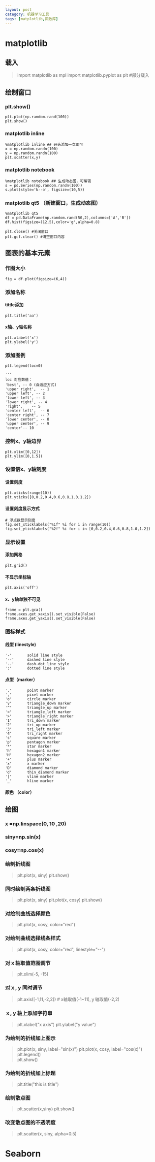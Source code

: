 ```yaml
---
layout: post
category: 机器学习工具
tags: [matplotlib,函数库]
--- 
```


matplotlib
==========


## 载入

> import matplotlib as mpl
  import matplotlib.pyplot as plt #部分载入

## 绘制窗口

### plt.show()

	plt.plot(np.random.rand(100))
	plt.show()

### matplotlib inline 

	%matplotlib inline ## 开头添加一次即可
	x = np.random.randn(100)
	y = np.random.randn(100)
	plt.scatter(x,y)

### matplotlib notebook

	%matplotlib notebook ## 生成动态图，可编辑
	s = pd.Series(np.random.randn(100))
	s.plot(style='k--o', figsize=(10,5))

### matplotlib qt5 （新建窗口，生成动态图）

	%matplotlib qt5
	df = pd.DataFrame(np.random.rand(50,2),columns=['A','B'])
	df.hist(figsize=(12,5),color='g',alpha=0.8)

	plt.close() #关闭窗口
	plt.gcf.clear() #清空窗口内容

## 图表的基本元素

### 作图大小

	fig = df.plot(figsize=(6,4)) 

### 添加名称

#### tittle添加

	plt.title('aa')

#### x轴、y轴名称

	plt.xlabel('x')
	plt.ylabel('y')

### 添加图例

	plt.legend(loc=0)

	'''
	loc 对应数值： 
	'best',	-- 0 (自适应方式)
	'upper right',	-- 1 
	'upper left', -- 2
	'lower left', -- 3
	'lower right', -- 4
	'right', 	-- 5
	'center left', 	-- 6
	'center right', -- 7
	'lower center', -- 8
	'upper center', -- 9
	'center'-- 10

### 控制x、y轴边界

	plt.xlim([0,12])
	plt.ylim([0,1.5])

### 设置信x、y轴刻度

#### 设置刻度

	plt.xticks(range(10))
	plt.yticks([0,0.2,0.4,0.6,0.8,1.0,1.2])

#### 设置刻度显示方式

	# 浮点数显示刻度
	fig.set_xticklabels("%1f" %i for i in range(10))
	fig.set_yticklabels("%2f" %i for i in [0,0.2,0.4,0.6,0.8,1.0,1.2])

### 显示设置

#### 添加网格

	plt.grid()

#### 不显示坐标轴

	plt.axis('off')

#### x、y轴单独不可见

	frame = plt.gca()
	frame.axes.get_xaxis().set_visible(False)
	frame.axes.get_yaxis().set_visible(False)

### 图标样式

#### 线型 (linestyle)

	'-'       solid line style
	'--'      dashed line style
	'-.'      dash-dot line style
	':'       dotted line style

#### 点型（marker）

	'.'       point marker
	','       pixel marker
	'o'       circle marker
	'v'       triangle_down marker
	'^'       triangle_up marker
	'<'       triangle_left marker
	'>'       triangle_right marker
	'1'       tri_down marker
	'2'       tri_up marker
	'3'       tri_left marker
	'4'       tri_right marker
	's'       square marker
	'p'       pentagon marker
	'*'       star marker
	'h'       hexagon1 marker
	'H'       hexagon2 marker
	'+'       plus marker
	'x'       x marker
	'D'       diamond marker
	'd'       thin_diamond marker
	'|'       vline marker
	'_'       hline marker

#### 颜色 （color）



## 绘图

### x =np.linspace(0, 10 ,20)

### siny=np.sin(x)

### cosy=np.cos(x)

### 绘制折线图

> plt.plot(x, siny)
  plt.show()

### 同时绘制两条折线图

> plt.plot(x, siny)
  plt.plot(x, cosy)
  plt.show()

### 对绘制曲线选择颜色

> plt.plot(x, cosy, color="red")

### 对绘制曲线选择线条样式

> plt.plot(x, cosy, color="red", linestyle="--")

### 对ｘ轴取值范围调节

> plt.xlim(-5, -15)

### 对ｘ, y 同时调节

> plt.axis([-1,11,-2,2]) # x轴取值(-1~11),ｙ轴取值(-2,2)

### ｘ, y 轴上添加字符串

> plt.xlabel("x axis")
  plt.ylabel("y value")
  
### 为绘制的折线加上图示

> plt.plot(x, siny, label="sin(x)")
  plt.plot(x, cosy, label="cos(x)")
  plt.legend()	
  plt.show()

### 为绘制的折线加上标题

> plt.title("this is title")

### 绘制散点图

> plt.scatter(x,siny)
  plt.show()

### 改变散点图的不透明度

> plt.scatter(x, siny, alpha=0.5)


Seaborn
==============


